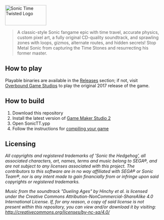 <img src="https://github.com/VectorSatyr/SonicTimeTwisted/blob/master/.github/TimeTwistedLogo.png" alt="Sonic Time Twisted Logo" width="134px" height="66px" class="center"/>

> A classic-style Sonic fangame epic with time travel, accurate
> physics, custom pixel art, a fully original CD-quality soundtrack,
> and sprawling zones with loops, gizmos, alternate routes, and hidden
> secrets! Stop Metal Sonic from capturing the Time Stones and
> resurrecting his former master.
​
## How to play

Playable binaries are available in the [Releases](https://github.com/VectorSatyr/SonicTimeTwisted/releases) section; if not, visit [Overbound Game Studios](https://overboundstudio.com/index.php?action=game_page&id=1) to play the original 2017 release of the game.

## How to build

1. Download this repository
2. Install the latest version of [Game Maker Studio 2](https://www.yoyogames.com/)
3. Open SonicTT.ypp
4. Follow the instructions for [compiling your game](https://docs2.yoyogames.com/source/_build/1_overview/2_quick_start/6_compiling.html)

## Licensing

*All copyrights and registered trademarks of 'Sonic the Hedgehog', all associated characters, art, names, terms and music belong to SEGA®, and are not subject to any licenses associated with this project. The contributors to this software are in no way affiliated with SEGA® or Sonic Team®, nor is any intent made to gain financially from or infringe upon said copyrights or registered trademarks.*

*Music from the soundtrack "Dueling Ages" by Hinchy et al. is licensed under the Creative Commons Attribution-NonCommercial-ShareAlike 4.0 International License. If, for any reason, a copy of said license is not present within this repository, you can view and/or download it by visiting: http://creativecommons.org/licenses/by-nc-sa/4.0/*